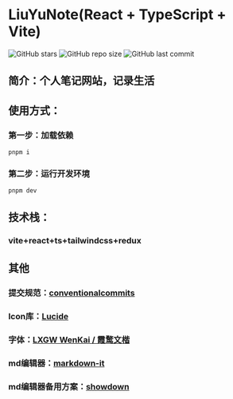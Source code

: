 # LiuYuNote(React + TypeScript + Vite)

![GitHub stars](https://img.shields.io/github/stars/liu-yu-space/note-web-react)
![GitHub repo size](https://img.shields.io/github/repo-size/liu-yu-space/note-web-react)
![GitHub last commit](https://img.shields.io/github/last-commit/liu-yu-space/note-web-react)

## 简介：个人笔记网站，记录生活

## 使用方式：

### 第一步：加载依赖

```shell
pnpm i
```

### 第二步：运行开发环境

```shell
pnpm dev
```

## 技术栈：

### vite+react+ts+tailwindcss+redux

## 其他

### 提交规范：[conventionalcommits](https://www.conventionalcommits.org/)

### Icon库：[Lucide](https://lucide.dev/icons/)

### 字体：[LXGW WenKai / 霞鹜文楷](https://github.com/lxgw/LxgwWenKai)

### md编辑器：[markdown-it](https://markdown-it.github.io/markdown-it/)

### md编辑器备用方案：[showdown](https://showdownjs.com/)
